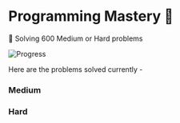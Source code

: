 # Programming Mastery :punch:

:goal_net: Solving 600 Medium or Hard problems 

![Progress](https://progress-bar.dev/1/?scale=600&title=InterviewGod&width=500&color=babaca&suffix=+problems)

Here are the problems solved currently - 

### Medium

### Hard